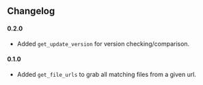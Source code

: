 ## Changelog

#### 0.2.0

* Added `get_update_version` for version checking/comparison.

#### 0.1.0

* Added `get_file_urls` to grab all matching files from a given url.
